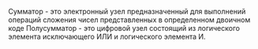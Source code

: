 Сумматор - это электронный узел предназначенный для выполнений операций сложения чисел представленных в определенном двоичном коде 
Полусумматор - это цифровой узел состоящий из логического элемента исключающего ИЛИ и логического элемента И. 